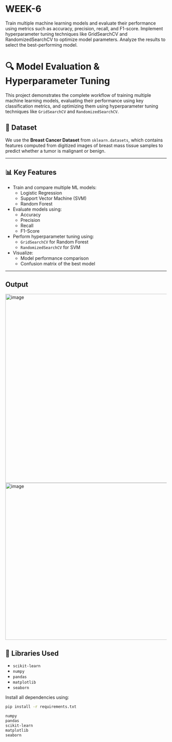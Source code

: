 # WEEK-6

Train multiple machine learning models and evaluate their performance using metrics such as accuracy, precision, recall, and F1-score. Implement hyperparameter tuning techniques like GridSearchCV and RandomizedSearchCV to optimize model parameters. Analyze the results to select the best-performing model.

# 🔍 Model Evaluation & Hyperparameter Tuning

This project demonstrates the complete workflow of training multiple machine learning models, evaluating their performance using key classification metrics, and optimizing them using hyperparameter tuning techniques like `GridSearchCV` and `RandomizedSearchCV`.

## 📂 Dataset

We use the **Breast Cancer Dataset** from `sklearn.datasets`, which contains features computed from digitized images of breast mass tissue samples to predict whether a tumor is malignant or benign.

---

## 📊 Key Features

- Train and compare multiple ML models:
  - Logistic Regression
  - Support Vector Machine (SVM)
  - Random Forest
- Evaluate models using:
  - Accuracy
  - Precision
  - Recall
  - F1-Score
- Perform hyperparameter tuning using:
  - `GridSearchCV` for Random Forest
  - `RandomizedSearchCV` for SVM
- Visualize:
  - Model performance comparison
  - Confusion matrix of the best model

---
## Output

<img width="990" height="590" alt="image" src="https://github.com/user-attachments/assets/602591cb-85a5-4f13-8e15-98d6b44ed178" />

<img width="558" height="490" alt="image" src="https://github.com/user-attachments/assets/eee6781f-adc0-4bc5-ba47-8c7a083e999b" />



## 🧪 Libraries Used

- `scikit-learn`
- `numpy`
- `pandas`
- `matplotlib`
- `seaborn`

Install all dependencies using:
```bash
pip install -r requirements.txt

numpy
pandas
scikit-learn
matplotlib
seaborn




